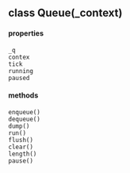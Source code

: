 ## class Queue(_context)  
  #### properties  
    _q  
    contex  
    tick  
    running  
    paused  
  #### methods  
    enqueue()  
    dequeue()  
    dump()  
    run()  
    flush()  
    clear()  
    length()  
    pause()  